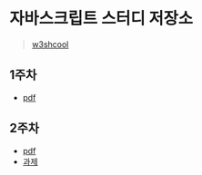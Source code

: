 # 자바스크립트 스터디 저장소

> [w3shcool](https://w3schools.com/js/default.asp)
## 1주차
- [pdf](https://github.com/js-study-master/js-study/tree/master/pdf/1%EC%A3%BC%EC%B0%A8_note.pdf)

## 2주차
- [pdf](https://github.com/js-study-master/js-study/tree/master/pdf/2%EC%A3%BC%EC%B0%A8_note.pdf)
- [과제](https://github.com/js-study-master/js-study/tree/master/examples/%231)
